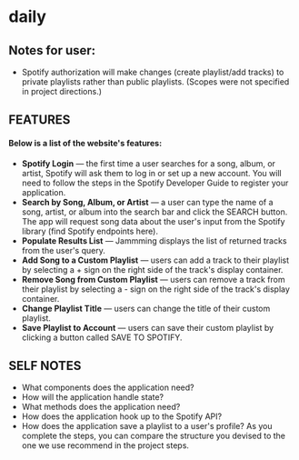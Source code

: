 # daily


## Notes for user:

- Spotify authorization will make changes (create playlist/add tracks) to private playlists rather than public playlists. (Scopes were not specified in project directions.)

## FEATURES

#### Below is a list of the website's features:

- **Spotify Login** — the first time a user searches for a song, album, or artist, Spotify will ask them to log in or set up a new account. You will need to follow the steps in the Spotify Developer Guide to register your application.
- **Search by Song, Album, or Artist** — a user can type the name of a song, artist, or album into the search bar and click the SEARCH button. The app will request song data about the user's input from the Spotify library (find Spotify endpoints here).
- **Populate Results List** — Jammming displays the list of returned tracks from the user's query.
- **Add Song to a Custom Playlist** — users can add a track to their playlist by selecting a + sign on the right side of the track's display container.
- **Remove Song from Custom Playlist** — users can remove a track from their playlist by selecting a - sign on the right side of the track's display container.
- **Change Playlist Title** — users can change the title of their custom playlist.
- **Save Playlist to Account** — users can save their custom playlist by clicking a button called SAVE TO SPOTIFY.


## SELF NOTES

- What components does the application need?
- How will the application handle state?
- What methods does the application need?
- How does the application hook up to the Spotify API?
- How does the application save a playlist to a user's profile? As you complete the steps, you can compare the structure you devised to the one we use recommend in the project steps.